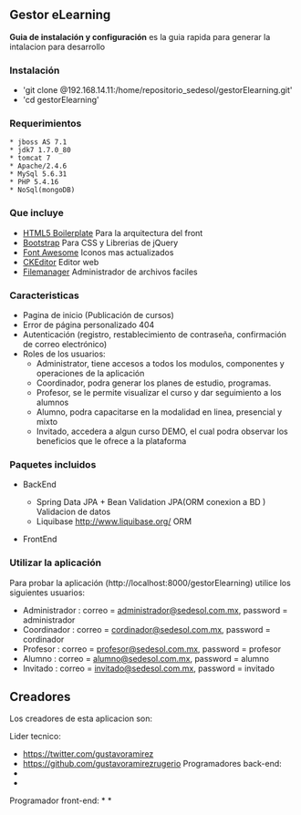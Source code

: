 ## Gestor eLearning ##

**Guia de instalación y configuración** es la guia rapida para generar la intalacion para desarrollo

### Instalación ###

* 'git clone <usuario>@192.168.14.11:/home/repositorio_sedesol/gestorElearning.git'
* 'cd gestorElearning'

### Requerimientos ###
	* jboss AS 7.1
	* jdk7 1.7.0_80
	* tomcat 7
	* Apache/2.4.6
	* MySql 5.6.31
	* PHP 5.4.16
	* NoSql(mongoDB)


### Que incluye ###

* [HTML5 Boilerplate](http://html5boilerplate.com) Para la arquitectura del front
* [Bootstrap](http://getbootstrap.com) Para CSS y Librerias de jQuery
* [Font Awesome](http://fortawesome.github.io/Font-Awesome) Iconos mas actualizados
* [CKEditor](http://ckeditor.com) Editor web
* [Filemanager](https://github.com/simogeo/Filemanager) Administrador de archivos faciles

### Caracteristicas ###

* Pagina de inicio (Publicación de cursos)
* Error de página personalizado 404
* Autenticación (registro, restablecimiento de contraseña, confirmación de correo electrónico)
* Roles de los usuarios: 
	- Administrator, tiene accesos a todos los modulos, componentes y operaciones de la aplicación
	- Coordinador, podra generar los planes de estudio, programas.
	- Profesor, se le permite visualizar el curso y dar seguimiento a los alumnos
	- Alumno, podra capacitarse en la modalidad en linea, presencial y mixto
	- Invitado, accedera a algun curso DEMO, el cual podra observar los beneficios que le ofrece a la plataforma 

### Paquetes incluidos ###

- BackEnd
	* Spring Data JPA + Bean Validation    JPA(ORM conexion a BD )		Validacion de datos
	* Liquibase	http://www.liquibase.org/	ORM

- FrontEnd
	

### Utilizar la aplicación ###

Para probar la aplicación (http://localhost:8000/gestorElearning) utilice los siguientes usuarios:

* Administrador : correo = administrador@sedesol.com.mx, password = administrador
* Coordinador : correo = cordinador@sedesol.com.mx, password = cordinador
* Profesor : correo = profesor@sedesol.com.mx, password = profesor
* Alumno : correo = alumno@sedesol.com.mx, password = alumno
* Invitado : correo = invitado@sedesol.com.mx, password = invitado


## Creadores

Los creadores de esta aplicacion son:

Lider tecnico:
* https://twitter.com/gustavoramirez
* https://github.com/gustavoramirezrugerio
Programadores back-end:
*
*
Programador front-end:
*
*
